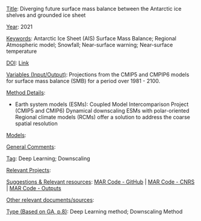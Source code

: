 <ins>Title</ins>: Diverging future surface mass balance between the Antarctic ice shelves and grounded ice sheet

<ins>Year</ins>: 2021

<ins>Keywords</ins>: Antarctic Ice Sheet (AIS) Surface Mass Balance; Regional Atmospheric model; Snowfall; Near-surface warning; Near-surface temperature

<ins>DOI</ins>: [Link](https://doi.org/10.5194/tc-15-1215-2021)

<ins>Variables (Input/Output)</ins>: Projections from the CMIP5 and CMPIP6 models for surface mass balance (SMB) for a period over 1981 - 2100.

<ins>Method Details</ins>: 

* Earth system models (ESMs):  Coupled Model Intercomparison Project (CMIP5 and CMIP6) 
Dynamical downscaling ESMs with polar-oriented Regional climate models (RCMs) offer a solution to address the coarse spatial resolution 

<ins>Models</ins>:

<ins>General Comments</ins>: 

<ins>Tag</ins>: Deep Learning; Downscaling

<ins>Relevant Projects</ins>: 

<ins>Suggestions \& Relevant resources</ins>: [MAR Code - GitHub](https://gitlab.com/Mar-Group/MARv3.7) | [MAR Code - CNRS](https://www.mar.cnrs.fr/) | [MAR Code - Outputs](https://doi.org/10.5281/zenodo.4459259)

<ins>Other relevant documents/sources</ins>: 

<ins>Type (Based on GA, p.8)</ins>: Deep Learning method; Downscaling Method 